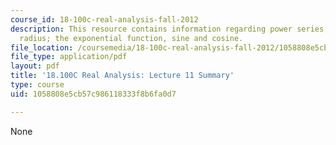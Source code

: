 ```yaml
---
course_id: 18-100c-real-analysis-fall-2012
description: This resource contains information regarding power series, convergence
  radius; the exponential function, sine and cosine.
file_location: /coursemedia/18-100c-real-analysis-fall-2012/1058808e5cb57c986118333f8b6fa0d7_MIT18_100CF12_l11sum.pdf
file_type: application/pdf
layout: pdf
title: '18.100C Real Analysis: Lecture 11 Summary'
type: course
uid: 1058808e5cb57c986118333f8b6fa0d7

---
```

None
